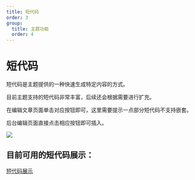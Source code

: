 ```yaml
---
title: 短代码
order: 3
group:
  title: 主题功能
  order: 4
---
```


# 短代码

短代码是主题提供的一种快速生成特定内容的方式。

目前主题支持的短代码非常丰富，后续还会根据需要进行扩充。

在编辑文章页面单击对应按钮即可，这里需要提示一点部分短代码不支持嵌套。

后台编辑页面直接点击相应按钮即可插入。

![](https://cdn.jsdelivr.net/gh/iRoZhi/irils-imgs/picgo/202110172130765.png)

## 目前可用的短代码展示：

[短代码展示](http://a-my.rz.sb/index.php/archives/13/)

